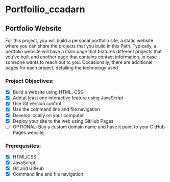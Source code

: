 # Portfoilio_ccadarn
## Portfolio Website
For this project, you will build a personal portfolio site, 
a static website where you can share the projects that you build in this Path. Typically, 
a portfolio website will have a main page that features different projects that you’ve built and another page that contains contact information, 
in case someone wants to reach out to you. Occasionally, there are additional pages for each project, detailing the technology used.

### Project Objectives:
- [x] Build a website using HTML, CSS
- [x] Add at least one interactive feature using JavaScript
- [x] Use Git version control
- [x] Use the command line and file navigation
- [x] Develop locally on your computer
- [x] Deploy your site to the web using GitHub Pages
- [ ] OPTIONAL: Buy a custom domain name and have it point to your GitHub Pages website

### Prerequisites:
- [x] HTML/CSS
- [x] JavaScript
- [x] Git and GitHub
- [x] Command line and file navigation
